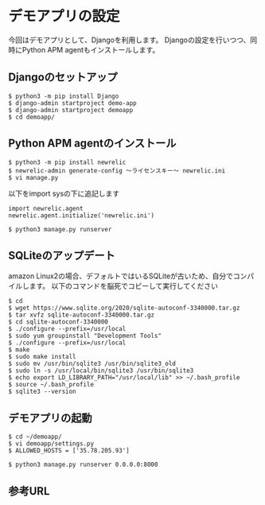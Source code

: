 # デモアプリの設定
今回はデモアプリとして、Djangoを利用します。
Djangoの設定を行いつつ、同時にPython APM agentもインストールします。

## Djangoのセットアップ
```
$ python3 -m pip install Django
$ django-admin startproject demo-app
$ django-admin startproject demoapp
$ cd demoapp/
```

## Python APM agentのインストール
```
$ python3 -m pip install newrelic
$ newrelic-admin generate-config 〜ライセンスキー〜 newrelic.ini
$ vi manage.py
```

以下をimport sysの下に追記します
```
import newrelic.agent
newrelic.agent.initialize('newrelic.ini')
```

```
$ python3 manage.py runserver
```

## SQLiteのアップデート
amazon Linux2の場合、デフォルトではいるSQLiteが古いため、自分でコンパイルします。
以下のコマンドを脳死でコピーして実行してください

```
$ cd
$ wget https://www.sqlite.org/2020/sqlite-autoconf-3340000.tar.gz
$ tar xvfz sqlite-autoconf-3340000.tar.gz
$ cd sqlite-autoconf-3340000
$ ./configure --prefix=/usr/local
$ sudo yum groupinstall "Development Tools"
$ ./configure --prefix=/usr/local
$ make
$ sudo make install
$ sudo mv /usr/bin/sqlite3 /usr/bin/sqlite3_old
$ sudo ln -s /usr/local/bin/sqlite3 /usr/bin/sqlite3
$ echo export LD_LIBRARY_PATH="/usr/local/lib" >> ~/.bash_profile
$ source ~/.bash_profile
$ sqlite3 --version
```

## デモアプリの起動
```
$ cd ~/demoapp/
$ vi demoapp/settings.py
$ ALLOWED_HOSTS = ['35.78.205.93']

$ python3 manage.py runserver 0.0.0.0:8000
```

## 参考URL


